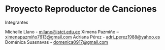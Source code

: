 # Proyecto Reproductor de Canciones
Integrantes

Michelle Llano - mllano@istct.edu.ec 
Ximena Pazmiño – ximenapazmiño7613@gmail.com
Adriana Pérez  -  adri_perez1988@yahoo.es
Doménica Suasnavas - domenica0917@gmail.com
